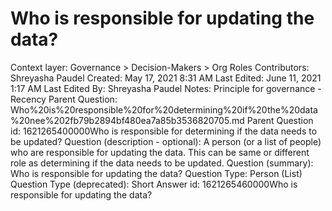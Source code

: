 # Who is responsible for updating the data?

Context layer: Governance > Decision-Makers > Org Roles
Contributors: Shreyasha Paudel
Created: May 17, 2021 8:31 AM
Last Edited: June 11, 2021 1:17 AM
Last Edited By: Shreyasha Paudel
Notes: Principle for governance - Recency
Parent Question: Who%20is%20responsible%20for%20determining%20if%20the%20data%20nee%202fb79b2894bf480ea7a85b3536820705.md
Parent Question id: 1621265400000Who is responsible for determining if the data needs to be updated?
Question (description - optional): A person (or a list of people) who are responsible for updating the data. This can be same or different role as determining if the data needs to be updated.
Question (summary): Who is responsible for updating the data?
Question Type: Person (List)
Question Type (deprecated): Short Answer
id: 1621265460000Who is responsible for updating the data?